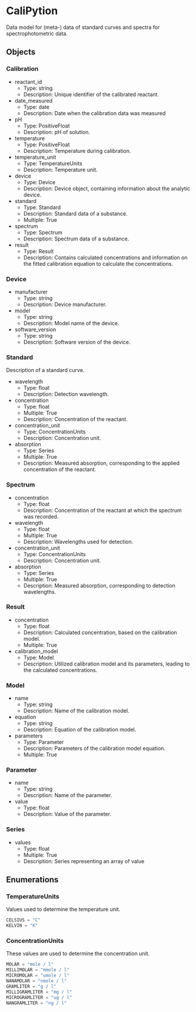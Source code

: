 # CaliPytion

Data model for (meta-) data of standard curves and spectra for spectrophotometric data.

## Objects

### Calibration

- reactant_id
  - Type: string
  - Description: Unique identifier of the calibrated reactant.
- date_measured
  - Type: date
  - Description: Date when the calibration data was measured
- pH
  - Type: PositiveFloat
  - Description: pH of solution.
- temperature
  - Type: PositiveFloat
  - Description: Temperature during calibration.
- temperature_unit
  - Type: TemperatureUnits
  - Description: Temperature unit.
- device
  - Type: Device
  - Description: Device object, containing information about the analytic device.
- standard
  - Type: Standard
  - Description: Standard data of a substance.
  - Multiple: True
- spectrum
  - Type: Spectrum
  - Description: Spectrum data of a substance.
- result
  - Type: Result
  - Description: Contains calculated concentrations and information on the fitted calibration equation to calculate the concentrations.


### Device

- manufacturer
  - Type: string
  - Description: Device manufacturer.
- model
  - Type: string
  - Description: Model name of the device.
- software_version
  - Type: string
  - Description: Software version of the device.

### Standard

Description of a standard curve.

- wavelength
  - Type: float
  - Description: Detection wavelength.
- concentration
  - Type: float
  - Multiple: True
  - Description: Concentration of the reactant.
- concentration_unit
  - Type: ConcentrationUnits
  - Description: Concentration unit.
- absorption
  - Type: Series
  - Multiple: True
  - Description: Measured absorption, corresponding to the applied concentration of the reactant.

### Spectrum

- concentration
  - Type: float
  - Description: Concentration of the reactant at which the spectrum was recorded.
- wavelength
  - Type: float
  - Multiple: True
  - Description: Wavelengths used for detection.
- concentration_unit
  - Type: ConcentrationUnits
  - Description: Concentration unit.
- absorption
  - Type: Series
  - Multiple: True
  - Description: Measured absorption, corresponding to detection wavelengths.

### Result

- concentration
  - Type: float
  - Description: Calculated concentration, based on the calibration model.
  - Multiple: True
- calibration_model
  - Type: Model
  - Description: Utilized calibration model and its parameters, leading to the calculated concentrations.

### Model

- name
  - Type: string
  - Description: Name of the calibration model.
- equation
  - Type: string
  - Description: Equation of the calibration model.
- parameters
  - Type: Parameter
  - Description: Parameters of the calibration model equation.
  - Multiple: True

### Parameter

- name
  - Type: string
  - Description: Name of the parameter.
- value
  - Type: float
  - Description: Value of the parameter.

### Series

- values
  - Type: float
  - Multiple: True
  - Description: Series representing an array of value

## Enumerations

### TemperatureUnits

Values used to determine the temperature unit.

```python
CELSIUS = "C"
KELVIN = "K"
```

### ConcentrationUnits

These values are used to determine the concentration unit.

```python
MOLAR = "mole / l"
MILLIMOLAR = "mmole / l"
MICROMOLAR = "umole / l"
NANAMOLAR = "nmole / l"
GRAMLITER = "g / l"
MILLIGRAMLITER = "mg / l"
MICROGRAMLITER = "ug / l"
NANGRAMLITER = "ng / l"
```
